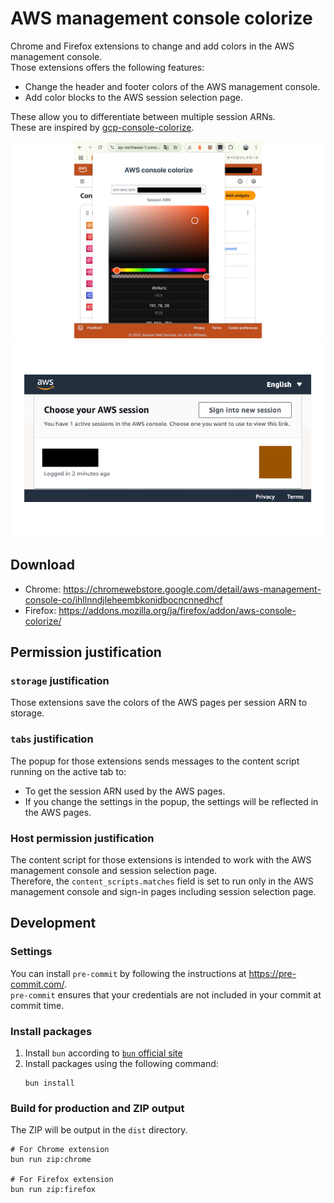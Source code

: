 # AWS management console colorize

Chrome and Firefox extensions to change and add colors in the AWS management console.  
Those extensions offers the following features:

- Change the header and footer colors of the AWS management console.
- Add color blocks to the AWS session selection page.

These allow you to differentiate between multiple session ARNs.  
These are inspired by [gcp-console-colorize](https://github.com/yfuruyama/gcp-console-colorize).

![A screenshot in the AWS management console](screenshots/management_console.png)
![A screenshot in the AWS session selection page](screenshots/session_selection_page.png)

## Download

- Chrome: <https://chromewebstore.google.com/detail/aws-management-console-co/ihllnndjleheembkonidbocncnnedhcf>
- Firefox: <https://addons.mozilla.org/ja/firefox/addon/aws-console-colorize/>

## Permission justification

### `storage` justification

Those extensions save the colors of the AWS pages per session ARN to storage.

### `tabs` justification

The popup for those extensions sends messages to the content script running on the active tab to:

- To get the session ARN used by the AWS pages.
- If you change the settings in the popup, the settings will be reflected in the AWS pages.

### Host permission justification

<!-- textlint-disable ja-technical-writing/sentence-length -->
The content script for those extensions is intended to work with the AWS management console and session selection page.  
Therefore, the `content_scripts.matches` field is set to run only in the AWS management console and sign-in pages including session selection page.
<!-- textlint-enable ja-technical-writing/sentence-length -->

## Development

### Settings

You can install `pre-commit` by following the instructions at <https://pre-commit.com/>.  
`pre-commit` ensures that your credentials are not included in your commit at commit time.

### Install packages

1. Install `bun` according to [`bun` official site](https://bun.sh/docs/installation)
2. Install packages using the following command:
   ```Shell
   bun install
   ```

### Build for production and ZIP output

The ZIP will be output in the `dist` directory.

```shell
# For Chrome extension
bun run zip:chrome

# For Firefox extension
bun run zip:firefox
```
